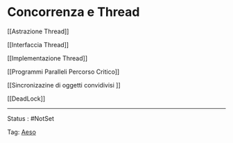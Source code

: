 # Concorrenza e Thread

[[Astrazione Thread]]

[[Interfaccia Thread]]

[[Implementazione Thread]]

[[Programmi Paralleli Percorso Critico]]

[[Sincronizazine di oggetti convidivisi ]]

[[DeadLock]]

---

Status : #NotSet

Tag: [Aeso](../Architetture%20e%20sistemi%20operativi%20(AESO)%201e0e264228a748feabc5de07d5a770db.md)
